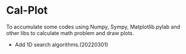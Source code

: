 # Cal-Plot

To accumulate some codes using Numpy, Sympy, Matplotlib.pylab and other libs to calculate math problem and draw plots.

- Add 1D search algorithms.(20220301)
